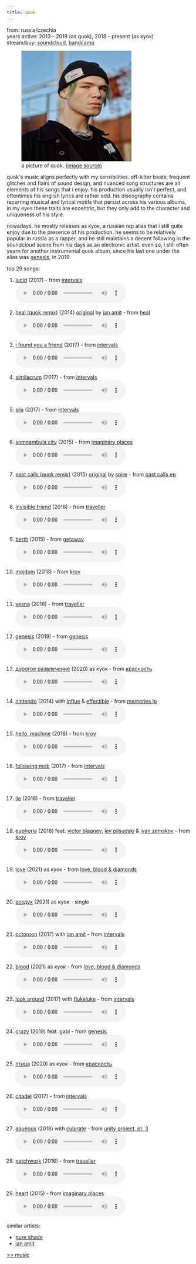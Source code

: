 ```yaml
---
title: quok
---
```

<meta name="robots" content="noindex, nofollow, noarchive">

from: russia/czechia<br>
years active: 2013 - 2019 (as quok), 2018 - present (as куок)<br>
stream/buy: [soundcloud](https://soundcloud.com/quok), [bandcamp](https://quok.bandcamp.com)<br>

<figure>
  <img src="/images/music/artistimg/quok.png" width="300" height="300" margin-left="20px">
  <figcaption text-align="center">a picture of quok. <a href="https://hypestar.ru/person/kuok/">(image source)</a></figcaption>
</figure>

quok's music aligns perfectly with my sensibilities. off-kilter beats, frequent glitches and flairs of sound design, and nuanced song structures are all elements of his songs that i enjoy. his production usually isn't perfect, and oftentimes his english lyrics are rather odd. his discography contains recurring musical and lyrical motifs that persist across his various albums. in my eyes these traits are eccentric, but they only add to the character and uniqueness of his style.

nowadays, he mostly releases as куок, a russian rap alias that i still quite enjoy due to the presence of his production. he seems to be relatively popular in russia as a rapper, and he still maintains a decent following in the soundcloud scene from his days as an electronic artist. even so, i still often yearn for another instrumental quok album, since his last one under the alias was [genesis](https://quok.bandcamp.com/album/genesis), in 2019.

top 29 songs:

1. [lucid](https://quok.bandcamp.com/track/lucid) (2017) - from [intervals](https://quok.bandcamp.com/album/intervals)<br>
<audio controls src="/images/music/quok_lucid.mp3"></audio>

2. [heal (quok remix)](https://soundcloud.com/quok/jan-amit-heal-quok-remix) (2014) [original](https://soundcloud.com/jan-amit/heal-forthcoming-lp) by [jan amit](/music/jan-amit/) - from [heal](https://music.apple.com/us/album/heal-single/945641769)<br>
<audio controls src="/images/music/quok_heal.mp3"></audio>

3. [i found you a friend](https://quok.bandcamp.com/track/i-found-you-a-friend) (2017) - from [intervals](https://quok.bandcamp.com/album/intervals)<br>
<audio controls src="/images/music/quok_ifoundyouafriend.mp3"></audio>

4. [similacrum](https://quok.bandcamp.com/track/similacrum) (2017) - from [intervals](https://quok.bandcamp.com/album/intervals)<br>
<audio controls src="/images/music/quok_similacrum.mp3"></audio>

5. [sila](https://quok.bandcamp.com/track/sila) (2017) - from [intervals](https://quok.bandcamp.com/album/intervals)<br>
<audio controls src="/images/music/quok_sila.mp3"></audio>

6. [somnambula city](https://acidpop.bandcamp.com/track/somnambula-city) (2015) - from [imaginary places](https://acidpop.bandcamp.com/album/imaginary-places)<br>
<audio controls src="/images/music/quok_somnambulacity.mp3"></audio>

7. [past calls (quok remix)](https://open.spotify.com/track/6Mrl0ERHEvUocILd8oSBC7?si=83d4bdeed3bd4563) (2015) [original](https://open.spotify.com/track/5n6jsBbLg60iLCF0VaYxy6?si=acafea8d89ed4a66) by [spire](/music/spire) - from [past calls ep](https://open.spotify.com/album/6sePrU6TOeXhYhK1Rz6rgI)<br>
<audio controls src="/images/music/quok_pastcalls.mp3"></audio>

8. [invisible friend](https://quok.bandcamp.com/track/invisible-friend-2) (2016) - from [traveller](https://quok.bandcamp.com/album/traveller)<br>
<audio controls src="/images/music/quok_invisiblefriend.mp3"></audio>

9. [berth](https://quok.bandcamp.com/track/berth) (2015) - from [getaway](https://quok.bandcamp.com/album/getaway)<br>
<audio controls src="/images/music/quok_berth.mp3"></audio>

10. [mojdom](https://quok.bandcamp.com/track/mojdom-2) (2018) - from [krov](https://quok.bandcamp.com/album/krov)<br>
<audio controls src="/images/music/quok_mojdom.mp3"></audio>

11. [vesna](https://quok.bandcamp.com/track/vesna) (2016) - from [traveller](https://quok.bandcamp.com/album/traveller)<br>
<audio controls src="/images/music/quok_vesna.mp3"></audio>

12. [genesis](https://quok.bandcamp.com/track/genesis) (2019) - from [genesis](https://quok.bandcamp.com/album/genesis)<br>
<audio controls src="/images/music/quok_genesis.mp3"></audio>

13. [дорогое развлечение](https://soundcloud.com/quok/dorogoe) (2020) as куок - from [красность](https://quok.bandcamp.com/album/-)<br>
<audio controls src="/images/music/quok_дорогоеразвлечение.mp3"></audio>

14. [nintendo](https://soundcloud.com/quok/nintendo) (2014) with [influe](https://soundcloud.com/influe-music) & [effectible](https://soundcloud.com/effectible-official) - from [memories lp](https://www.discogs.com/release/14081301-Quok-Memories-LP)<br>
<audio controls src="/images/music/quok_nintendo.mp3"></audio>

15. [hello, machine](https://quok.bandcamp.com/track/hello-machine) (2018) - from [krov](https://quok.bandcamp.com/album/krov)<br>
<audio controls src="/images/music/quok_hellomachine.mp3"></audio>

16. [following mob](https://quok.bandcamp.com/track/following-mob) (2017) - from [intervals](https://quok.bandcamp.com/album/intervals)<br>
<audio controls src="/images/music/quok_followingmob.mp3"></audio>

17. [lie](https://quok.bandcamp.com/track/lie) (2016) - from [traveller](https://quok.bandcamp.com/album/traveller)<br>
<audio controls src="/images/music/quok_lie.mp3"></audio>

18. [euphoria](https://quok.bandcamp.com/track/euphoria-feat-victor-blagoev-lev-pilsudski-vanya-zemskov) (2018) feat. [victor blagoev](https://open.spotify.com/artist/4GEXTWiSLWH4gbun3S84Vs), [lev pilsudski](https://open.spotify.com/artist/3Bv6D1D15WHAQuzqkFJBhL) & [ivan zemskov](https://open.spotify.com/artist/740lz5kjQ7WkcZRsn8wbIi) - from [krov](https://quok.bandcamp.com/album/krov)<br>
<audio controls src="/images/music/quok_euphoria.mp3"></audio>

19. [love](https://open.spotify.com/track/5yojSaTRw6EMJYCNeEhJZi?si=4e2df4989ede4857) (2021) as куок - from [love, blood & diamonds](https://open.spotify.com/album/5Mk0ltONsEofj2QNpkGvFr)<br>
<audio controls src="/images/music/quok_love.mp3"></audio>

20. [воздух](https://www.youtube.com/watch?v=pWmOlFLNFJQ) (2021) as куок - single<br>
<audio controls src="/images/music/quok_воздух.mp3"></audio>

21. [octoroon](https://quok.bandcamp.com/track/octoroon-feat-jan-amit) (2017) with [jan amit](/music/jan-amit/) - from [intervals](https://quok.bandcamp.com/album/intervals)<br>
<audio controls src="/images/music/quok_octoroon.mp3"></audio>

22. [blood](https://open.spotify.com/track/4TsOG5pGhJkVsLWtuJnCII?si=41023396863640fc) (2021) as куок - from [love, blood & diamonds](https://open.spotify.com/album/5Mk0ltONsEofj2QNpkGvFr)<br>
<audio controls src="/images/music/quok_blood.mp3"></audio>

23. [look around](https://quok.bandcamp.com/track/look-around-feat-flukeluke) (2017) with [flukeluke](/music/flukeluke) - from [intervals](https://quok.bandcamp.com/album/intervals)<br>
<audio controls src="/images/music/quok_lookaround.mp3"></audio>

24. [crazy](https://quok.bandcamp.com/track/crazy-feat-gabi) (2019) feat. gabi - from [genesis](https://quok.bandcamp.com/album/genesis)<br>
<audio controls src="/images/music/quok_crazy.mp3"></audio>

25. [птица](https://quok.bandcamp.com/track/tribute) (2020) as куок - from [красность](https://quok.bandcamp.com/album/-)<br>
<audio controls src="/images/music/quok_птица.mp3"></audio>

26. [citadel](https://quok.bandcamp.com/track/citadel) (2017) - from [intervals](https://quok.bandcamp.com/album/intervals)<br>
<audio controls src="/images/music/quok_citadel.mp3"></audio>

27. [aqueous](https://soundcloud.com/culprate/aqueous) (2018) with [culprate](/music/culprate) - from [unity project, pt. 3](https://culprate.bandcamp.com/album/unity-project-pt-3)<br>
<audio controls src="/images/music/culprate_aqueous.mp3"></audio>

28. [patchwork](https://quok.bandcamp.com/track/patchwork) (2016) - from [traveller](https://quok.bandcamp.com/album/traveller)<br>
<audio controls src="/images/music/quok_patchwork.mp3"></audio>

29. [heart](https://acidpop.bandcamp.com/track/heart) (2015) - from [imaginary places](https://acidpop.bandcamp.com/album/imaginary-places)<br>
<audio controls src="/images/music/quok_heart.mp3"></audio>

similar artists:
- [pure shade](/music/pure-shade/)
- [jan amit](/music/jan-amit/)

<a href="/media/music#quok">&gt;&gt; music</a>
